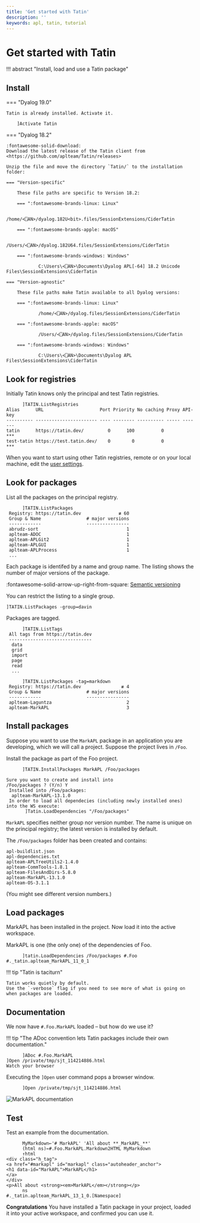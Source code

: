 ```yaml
---
title: 'Get started with Tatin'
description: ''
keywords: apl, tatin, tutorial
---
```

# Get started with Tatin


!!! abstract "Install, load and use a Tatin package"


## Install

=== "Dyalog 19.0"

    Tatin is already installed. Activate it.

        ]Activate Tatin

=== "Dyalog 18.2"

    :fontawesome-solid-download:
    Download the latest release of the Tatin client from <https://github.com/aplteam/Tatin/releases>

    Unzip the file and move the directory `Tatin/` to the installation folder:

    === "Version-specific"

        These file paths are specific to Version 18.2:

        === ":fontawesome-brands-linux: Linux"

                /home/<⎕AN>/dyalog.182U<bit>.files/SessionExtensions/CiderTatin

        === ":fontawesome-brands-apple: macOS"

                /Users/<⎕AN>/dyalog.182U64.files/SessionExtensions/CiderTatin

        === ":fontawesome-brands-windows: Windows"

                C:\Users\<⎕AN>\Documents\Dyalog APL[-64] 18.2 Unicode Files\SessionExtensions\CiderTatin

    === "Version-agnostic"

        These file paths make Tatin available to all Dyalog versions:

        === ":fontawesome-brands-linux: Linux"

                /home/<⎕AN>/dyalog.files/SessionExtensions/CiderTatin

        === ":fontawesome-brands-apple: macOS"

                /Users/<⎕AN>/dyalog.files/SessionExtensions/CiderTatin

        === ":fontawesome-brands-windows: Windows"

                C:\Users\<⎕AN>\Documents\Dyalog APL Files\SessionExtensions\CiderTatin


## Look for registries


Initially Tatin knows only the principal and test Tatin registries.

```
      ]TATIN.ListRegistries
Alias      URL                     Port Priority No caching Proxy API-key
---------- ----------------------- ---- -------- ---------- ----- -------
tatin      https://tatin.dev/         0      100          0           ***
test-tatin https://test.tatin.dev/    0        0          0           ***
```

When you want to start using other Tatin registries, remote or on your local machine, edit the [user settings](tatinusersettings.md). 



## Look for packages

List all the packages on the principal registry.

```
      ]TATIN.ListPackages
 Registry: https://tatin.dev              ≢ 60 
 Group & Name                 # major versions 
 ------------                 ---------------- 
 abrudz-sort                                 1 
 aplteam-ADOC                                1 
 aplteam-APLGit2                             1 
 aplteam-APLGUI                              1 
 aplteam-APLProcess                          1 
 ...
```
Each package is identifed by a name and group name.
The listing shows the number of major versions of the package.

:fontawesome-solid-arrow-up-right-from-square: [Semantic versioning](https://semver.org)

You can restrict the listing to a single group.

    ]TATIN.ListPackages -group=davin

Packages are tagged.
```
      ]TATIN.ListTags
 All tags from https://tatin.dev 
 ------------------------------- 
  data                           
  grid                           
  import                         
  page                           
  read                           
  ...

      ]TATIN.ListPackages -tag=markdown
 Registry: https://tatin.dev               ≢ 4 
 Group & Name                 # major versions 
 ------------                 ---------------- 
 aplteam-Laguntza                            2 
 aplteam-MarkAPL                             3 
```

## Install packages

Suppose you want to use the `MarkAPL` package in an application you are developing, which we will call a project. 
Suppose the project lives in `/Foo`.

Install the package as part of the Foo project.
```    
      ]TATIN.InstallPackages MarkAPL /Foo/packages

Sure you want to create and install into
/Foo/packages ? (Y/n) Y
 Installed into /Foo/packages:
  aplteam-MarkAPL-13.1.0                                                                
 In order to load all dependecies (including newly installed ones) into the WS execute:
       ]Tatin.LoadDependencies "/Foo/packages"
```
`MarkAPL` specifies neither group nor version number.
The name is unique on the principal registry; the latest version is installed by default.

The `/Foo/packages` folder has been created and contains:

    apl-buildlist.json
    apl-dependencies.txt
    aplteam-APLTreeUtils2-1.4.0
    aplteam-CommTools-1.8.1
    aplteam-FilesAndDirs-5.8.0
    aplteam-MarkAPL-13.1.0
    aplteam-OS-3.1.1

(You might see different version numbers.)


## Load packages

MarkAPL has been installed in the project.
Now load it into the active workspace.

MarkAPL is one (the only one) of the dependencies of Foo.
```
      ]tatin.LoadDependencies /Foo/packages #.Foo
#._tatin.aplteam_MarkAPL_11_0_1 
```

!!! tip "Tatin is taciturn"

    Tatin works quietly by default.
    Use the `-verbose` flag if you need to see more of what is going on when packages are loaded. 


## Documentation

We now have `#.Foo.MarkAPL` loaded – but how do we use it?

!!! tip "The ADoc convention lets Tatin packages include their own documentation."

```
      ]ADoc #.Foo.MarkAPL
]Open /private/tmp/sjt_114214886.html
Watch your browser
```
Executing the `]Open` user command pops a browser window.
```
      ]Open /private/tmp/sjt_114214886.html
```

![MarkAPL documentation](img/markapl-documentation.png)


## Test

Test an example from the documentation.
```apl
      MyMarkdown←'# MarkAPL' 'All about **_MarkAPL_**'
      (html ns)←#.Foo.MarkAPL.Markdown2HTML MyMarkdown
      ↑html
<div class="h_tag">                                       
<a href="#markapl" id="markapl" class="autoheader_anchor">
<h1 data-id="MarkAPL">MarkAPL</h1>                        
</a>                                                      
</div>                                                    
<p>All about <strong><em>MarkAPL</em></strong></p>        
      ns
#._tatin.aplteam_MarkAPL_13_1_0.[Namespace]
```
**Congratulations** You have installed a Tatin package in your project, loaded it into your active workspace, and confirmed you can use it.




<!-- FIXME move elsewhere
We can use `MarkAPL` by referring to it as `#.Foo.MarkAPL` because Tatin has also established a reference in `#.Foo` named `MarkAPL` that points to the real package:


```
      #.Foo.MarkAPL
#._tatin.aplteam_MarkAPL_11_0_1.MarkAPL
```

But how does `MarkAPL` find its assets? Tatin injects a namespace `TatinVars` into `#._tatin.aplteam_MarkAPL_11_0_1`, and that namespace carries several variables, among them these:

* `HOME` carries the path to the directory the package was installed into, even if the package has no assets. This is different from what happens when the package is brought into the workspace with `LoadPackages`, see there.

* `ASSETS` holds the path to the assets relative to `HOME`.

  If there are not assets then `ASSETS` is an empty vector.

I> Note that there is also a function [`GetFullPath2AssetsFolder`](#GetFullPath2AssetsFolder) available in `TatinVars`.

```
      #._tatin.aplteam_MarkAPL_11_0_1.TatinVars.HOME
/Foo/packages/aplteam-APLTreeUtils2-1.1.1
```

That means that any `MarkAPL` function can refer to `HOME` with `##.TatinVars.HOME`.

`TatinVars` holds more potentially important data; details are discussed at [Tatin Variables](#).

What else lives in `#._tatin`?


```
      #._tatin.⎕nl 9
aplteam_APLTreeUtils2_1_1_1
aplteam_FilesAndDirs_5_0_1 
aplteam_MarkAPL_11_0_1     
aplteam_OS_3_0_1           
```

All packages, whether principal ones or dependencies, are stored in `#._tatin`. For the principal packages a reference is injected into the target namespace, in our case `#.Foo`.

Note that by naming convention packages are always loaded into either `#._tatin` or `⎕SE._tatin`.

### Installing several packages at once

Note that `InstallPackages` accepts several package IDs, separated by commas:

```
      ]tatin.InstallPackages Tester2,MarkAPL,Laguntza /Foo/packages
```

This will load three packages and all their dependencies at once. You might find this significantly faster than installing them one-by-one.

!> ### Using an alias for a package
=> It is possible to use an alias for a package. Check this example:
=> ```
=> ]tatin.InstallPackages F@FilesAndDirs
=> ```
=> This creates a ref `F` for FilesAndDirs. However, the purpose of such aliases is not to allow you to create
=> a kind of shortcut for the package in question, this allows you to load to different versions of a package,
=> something that is sometimes required due to specific requirements. 
=> 
=> All you need to do is to assign different aliases to the different versions of the package.


### Checking out a package: `LoadPackages`

Let's assume that before actually installing it, you first  want to check whether the package `MarkAPL` suits your needs. In this case you might not want to install it (yet) but just to load it into the workspace. 

That can be achieved with the `LoadPackages` user command. It loads the package into the workspace.


Notes:

* Loading a package in this way has one major purpose: to investigate it.

* Loading a package might well be different from installing a package: when loading a package the precise versions of dependency packages will be loaded, but when a package is installed that is not necessarily the case. 

  This is discussed in the paper `TatinsLoadAndUpdateStrategy.html`


Let's load the `MarkAPL` package into the workspace; for that we need to specify a URL and optionally a target namespace:

```
      ]tatin.LoadPackages [tatin]MarkAPL -verbose
  Attempting to install https://tatin.dev/aplteam-MarkAPL-10.0.0...
  Establish dependencies...
  4 dependencies identified
  Fetching https://tatin.dev/aplteam-MarkAPL-10.0.0...
  Unzipping C:\Users\username\AppData\Local\Temp\...
  Add aplteam-MarkAPL-10.0.0 to dependency file...
  Fetching https://tatin.dev/aplteam-APLTreeUtils2-1.1.0...
  ...
```

I> Without `-verbose` the command is taciturn:
I> ```
I> ]tatin.LoadPackages [tatin]MarkAPL
I> 4 packages (including dependencies) loaded
I> ```

Here we did not specify a target namespace, so the package was loaded into `#`. In case the target namespace is something like `#.MyTests` then it may or may not exist. If it does not, Tatin will create it.

Tatin has created a reference named `MarkAPL` in the target namespace `#`:

```
      #.⎕nl ⍳16
MarkAPL
_tatin 
```

That reference points to the namespace that holds the package as such, which is loaded into `_tatin`: this is the namespace Tatin uses to manage all packages.

I> The name `_tatin` is hard-coded and _cannot_ be changed.

The name of the namespace carries the version number:

```
      #.MarkAPL
#._tatin.aplteam_MarkAPL_10_0_0 
```
`_tatin` also contains all the packages `MarkAPL` depends on:

```
      #._tatin.⎕nl ⍳16
aplteam_APLTreeUtils2_1_1_0
aplteam_FilesAndDirs_5_0_0
aplteam_MarkAPL_10_0_0
aplteam_OS_3_0_0          
```

No matter whether the APL code of a package is a single function (or operator) or a bunch of functions and operators or a single namespace (ordinary or scripted) or a bunch of namespaces or a single class or a bunch of classes or a mixture of all these APL objects, they are going to live in the top namespace of a package.

But Tatin will also inject references into that namespace pointing to the dependencies, therefore:

```
      #._tatin.aplteam_MarkAPL_11_0_0.⎕nl⍳16
APLTreeUtils2
FilesAndDirs 
MarkAPL      
```

`MarkAPL` is the package we asked for. It depends on two packages, `APLTreeUtils2` and `FilesAndDirs`. For these two packages references are injected. `FilesAndDirs` depends on `OS` but because that is not required by `MarkAPL`, no reference to `OS` is injected into `aplteam_MarkAPL_11_0_0.`, but you would find such a reference in `#._tatin.aplteam_FilesAndDirs_5_0_1`.


### Misc

#### Scanning Registries

The fact that Tatin scans Registries in order to find a package can be put to good use when developing packages:
you can run your own Tatin server on, say, your own machine, and give it the highest priority. You can then publish new versions of a package on that server first. 

That way Tatin would find the package on your local machine even when they are not loaded as principal packages but just as dependencies.
 
Later, when the package is ready, you could publish it to, say, the principal Tatin server on `https://tatin.dev`, and --- don't forget that step! --- delete it from your local Registry.


A> ### Having the same package in more than one Registry
A>
A> In case you juggle with the same package in several Registries you might well be interested in getting a full list.
A> The `]ListPackages` user command has a syntax for this:
A>
A> ```
A>       ]ListVersions [*]example-versions 
A> ```
A>
A> This would check all known Registries with a priority greater than 0 for `example-versions`, and list all hits.

The fact that Registries with a priority of `0` are not scanned by Tatin allows you to include a Registry like `https://test.tatin.dev` in your user settings. You don't really want that Registry to participate in a scan, but that way you can still execute commands like `]tatin.ListPackages` etc. on it.

A> ### Scanning for dependencies
A>
A> Note that Tatin does not only scan all known Registries with a priority greater than zero for principal packages, it also scans all those Registries for dependencies as well. 


#### Deprecated packages

Every piece of software will become obsolete one day. Packages are no exception. If a package is not needed anymore, or is obsolete because there is a better one available, it's time to mark it as deprecated.

This can be done with the user command `]Tatin.DeprecatePackage`. In short what the user command does is to publish the latest version available yet as a new version with an increased minor version number and an injected flag `deprecated←1`

A> ### Deleting versus deprecating packages
A>
A> Depending on the delete policy operated on a server you might as well delete all obsolete packages, but we discourage you from doing so.
A>
A> The reason is that one of Tatin's design goals was to make a build 100% reproducible. This is only achievable if packages are not deleted from a server. That's the reason why the principal Tatin Registry operates a non-delete policy.

For example, let's assume these three packages are published:


```
aplteam-Foo-1.0.0
aplteam-Foo-1.1.0
aplteam-Foo-1.1.1
```

Executing:

```
]Tatin.DeprecatePackage https://your-Registry/aplteam-Foo-1
```

will publish a new version `aplteam-Foo-1.2.0` which is almost identical with version 1.1.1 except that it has two additional properties in its config file: `deprecated` with the value 1 and `deprecate_comment` which carries the comment in case you've specified one with `-comment=`; this should be used to explain why a package got marked as deprecated, so it will be something along the lines of "See package Foo-Boo".

From now on both the "Packages" web page and `]Tatin.ListPackages` won't list these four packages anymore.

Note that `]Tatin.ListDeprecated` is designed to list just the deprecated packages. If you want the list to include also the earlier versions --- which are now sort of hidden by 1.2.0 --- then you need to specify the `-all` flag. 

With `-all` a matrix with two columns rather than one is returned, with the second column carrying an asterisk for those packages that actually  do carry `deprecated←1` in their config file. That would be at least the very last one.

##### Side effects of deprecating a package

If you try to load or install a package that is marked as deprecated then you will be asked whether you really want that, but if you insist then you will get what you asked for.

Note however that this is only true when you ask explicitly for the last package (the one with `deprecated←1`).

In our example that would be:

```
]Tatin.LoadPackages https://your-registry/aplteam-Foo-1
```

This statement:

```
]Tatin.LoadPackages https://your-registry/aplteam-Foo
```

would yield the same result, but only because there is just one major version anyway.

If you ask _explicitly_ for an _earlier_ version than the deprecated one,  then that version would be loaded (or installed) without further ado, because Tatin would just assume that you know what you are doing.

Note that the API functions for loading / installing packages would not complain or warn you at all. 

A> ### Mistakenly deprecated a package?
A>
A> There is an easy escape route: just publish the package again with an increased minor version number but `deprecated` either set to 0 or removed from the config file, and the package is back on track. 
A>
A> If `deprecate_comment` was not empty then that should be removed or emptied.
A> 
A> Once you've done that the very latest published package would no longer carry a "deprecated" flag with the value 1, and therefore it would no longer fulfil the criteria of a deprecated package.


#### Tatin Variables

For every package Tatin will establish a couple of constants. Because APL has no concept of constants, they are emulated via niladic functions.

They are injected into a namespace `TatinVars` which in turn is injected into the top package namespace.

W> Of course this means that theoretically there could be a name clash, but then the name `TatinVars` should certainly not be used by any package author.

Strictly speaking `TatinVars` is a misnomer because the namespace carries just functions, and not a single variable, but all but one of those act as constants, and the exception `GetFullPath2-AssetsFolder` was introduced at a later stage, so it was decided to stick with the name `TatinVars` for compatability.

Note that we refer to, say, `HOME` as a character vector because the niladic function `HOME` returns a character vector.


##### ASSETS

The path to the package's assets relative to `HOME`. Is empty in case there are no assets.

See also the [GetFullPath2AssetsFolder](#GetFullPath2AssetsFolder) function.


##### CONFIG

This is a simple character vector that stems from the file `apl-package.json` of the given package.


##### DEPENDENCIES

A vector of character vectors with the package IDs of the packages the package in question depends on.


##### GetFullPath2AssetsFolder

This is a function which returns the result of the expression `HOME,'/',ASSETS` if both `HOME` and `ASSETS` are not empty _and_ `HOME` exists on disk. If `HOME` is empty or does not exist on disk then just `ASSETS` is returned. 

When accessing assets you are advised to always use the `GetFullPath2AssetsFolder` function. Why? Imagine the following scenario as an example: you've loaded packages into a clear workspace, set `⎕WSID` and then saved that WS. Later you make sure that the assets folder of the package becomes a sibling of the workspace. You might than move the WS with the assets folder elsewhere, even to a different machine. The expression `HOME,'/',ASSETS` would then fail.

But the function `GetFullPath2AssetsFolder` would not find `HOME` and therefore return just `ASSETS`, and that allows you to still access the assets sucessfully, assuming that you changed the current directory to where the workspace was loaded from.


##### HOME

Is a character vector holding the path of a folder that hosts the package. 

There is an exception: when the package was brought into the workspace with `LoadPackages` rather than `LoadDependencies` that has no assets. This is because without assets `LoadPackages` loads the package into a temp folder, brings the package into the WS and then deletes the temp folder, because without assets there is no need to leave a footprint behind.

In this case `HOME` returns an empty vector.


##### ID

The full package name. This will include a build ID if there is any, so it is not necessarily identical with the package ID.


##### LX

In a package config file a function can be defined on the `lx` parameter. Such a function would be executed after the package was loaded. The purpose of the function is to perform some sort of initialisation.

If such a function returns a result then it is assigned to `LX` in the `TatinVars` namespace.

Note that `LX` does not exist in case no such function is defined, or the function did not return a result.


##### URI

Character vector that holds the address of a Tatin server the package was loaded from, or the full name of a ZIP file.

 -->